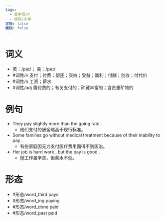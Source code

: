 ```yaml
---
tags:
  - 首字母/P
  - 级别/小学
掌握: false
模糊: false
---
```

# 词义
- 英：/peɪ/； 美：/peɪ/
- #词性/v  支付；付费；偿还；交纳；受益；赢利；付酬；创收；付代价
- #词性/n  工资；薪水
- #词性/adj  需付费的；有关支付的；矿藏丰富的；含贵重矿物的
# 例句
- They pay slightly more than the going rate .
	- 他们支付的酬金略高于现行标准。
- Some families go without medical treatment because of their inability to pay .
	- 有些家庭因无力支付医疗费用而得不到医治。
- Her job is hard work , but the pay is good .
	- 她工作虽辛苦，但薪水不低。
# 形态
- #形态/word_third pays
- #形态/word_ing paying
- #形态/word_done paid
- #形态/word_past paid
